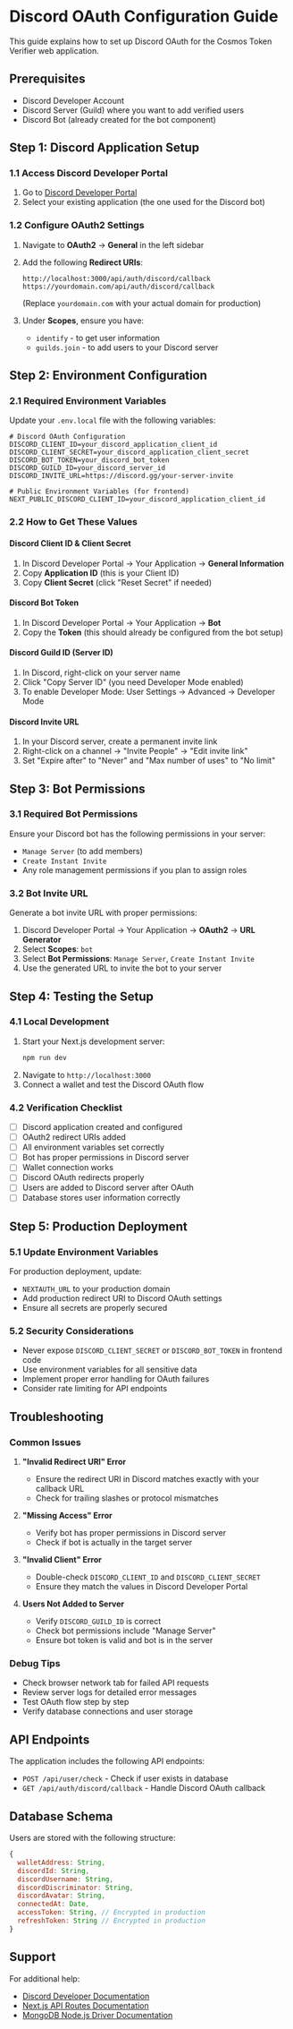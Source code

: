 # Discord OAuth Configuration Guide

This guide explains how to set up Discord OAuth for the Cosmos Token Verifier web application.

## Prerequisites

- Discord Developer Account
- Discord Server (Guild) where you want to add verified users
- Discord Bot (already created for the bot component)

## Step 1: Discord Application Setup

### 1.1 Access Discord Developer Portal
1. Go to [Discord Developer Portal](https://discord.com/developers/applications)
2. Select your existing application (the one used for the Discord bot)

### 1.2 Configure OAuth2 Settings
1. Navigate to **OAuth2** → **General** in the left sidebar
2. Add the following **Redirect URIs**:
   ```
   http://localhost:3000/api/auth/discord/callback
   https://yourdomain.com/api/auth/discord/callback
   ```
   (Replace `yourdomain.com` with your actual domain for production)

3. Under **Scopes**, ensure you have:
   - `identify` - to get user information
   - `guilds.join` - to add users to your Discord server

## Step 2: Environment Configuration

### 2.1 Required Environment Variables

Update your `.env.local` file with the following variables:

```env
# Discord OAuth Configuration
DISCORD_CLIENT_ID=your_discord_application_client_id
DISCORD_CLIENT_SECRET=your_discord_application_client_secret
DISCORD_BOT_TOKEN=your_discord_bot_token
DISCORD_GUILD_ID=your_discord_server_id
DISCORD_INVITE_URL=https://discord.gg/your-server-invite

# Public Environment Variables (for frontend)
NEXT_PUBLIC_DISCORD_CLIENT_ID=your_discord_application_client_id
```

### 2.2 How to Get These Values

#### Discord Client ID & Client Secret
1. In Discord Developer Portal → Your Application → **General Information**
2. Copy **Application ID** (this is your Client ID)
3. Copy **Client Secret** (click "Reset Secret" if needed)

#### Discord Bot Token
1. In Discord Developer Portal → Your Application → **Bot**
2. Copy the **Token** (this should already be configured from the bot setup)

#### Discord Guild ID (Server ID)
1. In Discord, right-click on your server name
2. Click "Copy Server ID" (you need Developer Mode enabled)
3. To enable Developer Mode: User Settings → Advanced → Developer Mode

#### Discord Invite URL
1. In your Discord server, create a permanent invite link
2. Right-click on a channel → "Invite People" → "Edit invite link"
3. Set "Expire after" to "Never" and "Max number of uses" to "No limit"

## Step 3: Bot Permissions

### 3.1 Required Bot Permissions
Ensure your Discord bot has the following permissions in your server:
- `Manage Server` (to add members)
- `Create Instant Invite`
- Any role management permissions if you plan to assign roles

### 3.2 Bot Invite URL
Generate a bot invite URL with proper permissions:
1. Discord Developer Portal → Your Application → **OAuth2** → **URL Generator**
2. Select **Scopes**: `bot`
3. Select **Bot Permissions**: `Manage Server`, `Create Instant Invite`
4. Use the generated URL to invite the bot to your server

## Step 4: Testing the Setup

### 4.1 Local Development
1. Start your Next.js development server:
   ```bash
   npm run dev
   ```
2. Navigate to `http://localhost:3000`
3. Connect a wallet and test the Discord OAuth flow

### 4.2 Verification Checklist
- [ ] Discord application created and configured
- [ ] OAuth2 redirect URIs added
- [ ] All environment variables set correctly
- [ ] Bot has proper permissions in Discord server
- [ ] Wallet connection works
- [ ] Discord OAuth redirects properly
- [ ] Users are added to Discord server after OAuth
- [ ] Database stores user information correctly

## Step 5: Production Deployment

### 5.1 Update Environment Variables
For production deployment, update:
- `NEXTAUTH_URL` to your production domain
- Add production redirect URI to Discord OAuth settings
- Ensure all secrets are properly secured

### 5.2 Security Considerations
- Never expose `DISCORD_CLIENT_SECRET` or `DISCORD_BOT_TOKEN` in frontend code
- Use environment variables for all sensitive data
- Implement proper error handling for OAuth failures
- Consider rate limiting for API endpoints

## Troubleshooting

### Common Issues

1. **"Invalid Redirect URI" Error**
   - Ensure the redirect URI in Discord matches exactly with your callback URL
   - Check for trailing slashes or protocol mismatches

2. **"Missing Access" Error**
   - Verify bot has proper permissions in Discord server
   - Check if bot is actually in the target server

3. **"Invalid Client" Error**
   - Double-check `DISCORD_CLIENT_ID` and `DISCORD_CLIENT_SECRET`
   - Ensure they match the values in Discord Developer Portal

4. **Users Not Added to Server**
   - Verify `DISCORD_GUILD_ID` is correct
   - Check bot permissions include "Manage Server"
   - Ensure bot token is valid and bot is in the server

### Debug Tips
- Check browser network tab for failed API requests
- Review server logs for detailed error messages
- Test OAuth flow step by step
- Verify database connections and user storage

## API Endpoints

The application includes the following API endpoints:

- `POST /api/user/check` - Check if user exists in database
- `GET /api/auth/discord/callback` - Handle Discord OAuth callback

## Database Schema

Users are stored with the following structure:
```javascript
{
  walletAddress: String,
  discordId: String,
  discordUsername: String,
  discordDiscriminator: String,
  discordAvatar: String,
  connectedAt: Date,
  accessToken: String, // Encrypted in production
  refreshToken: String // Encrypted in production
}
```

## Support

For additional help:
- [Discord Developer Documentation](https://discord.com/developers/docs)
- [Next.js API Routes Documentation](https://nextjs.org/docs/api-routes/introduction)
- [MongoDB Node.js Driver Documentation](https://docs.mongodb.com/drivers/node/)